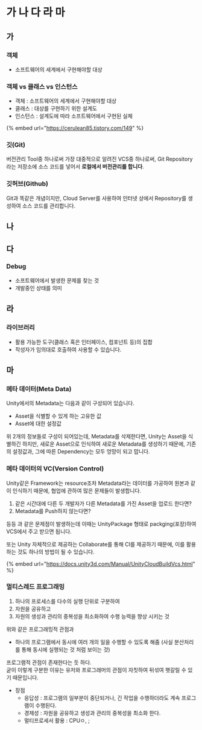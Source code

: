 # 가 나 다 라 마

## 가

### 객체

* 소프트웨어의 세계에서 구현해야할 대상

### 객체 vs 클래스 vs 인스턴스

* 객체 : 소프트웨어의 세계에서 구현해야할 대상
* 클래스 : 대상를 구현하기 위한 설계도
* 인스턴스 : 설계도에 따라 소프트웨어에서 구현된 실체

{% embed url="https://cerulean85.tistory.com/149" %}



### 깃\(Git\)

버전관리 Tool중 하나로써 가장 대중적으로 알려진 VCS중 하나로써, Git Repository라는 저장소에 소스 코드를 넣어서 **로컬에서 버전관리를 합니다**.

### 깃허브\(Github\)

Git과 똑같은 개념이지만, Cloud Server를 사용하여 인터넷 상에서 Repository를 생성하여 소스 코드를 관리합니다.



## 나



## 다

### Debug

* 소프트웨어에서 발생한 문제를 찾는 것
* 개발중인 상태를 의미

## 라

### 라이브러리

* 활용 가능한 도구\(클래스 혹은 인터페이스, 컴포넌트 등\)의 집합
* 작성자가 임의대로 호출하여 사용할 수 있습니다.



## 마

### 메타 데이터\(Meta Data\)

Unity에서의 Metadata는 다음과 같이 구성되어 있습니다.

* Asset을 식별할 수 있게 하는 고유한 값
* Asset에 대한 설정값

위 2개의 정보들로 구성이 되어있는데, Metadata를 삭제한다면, Unity는 Asset을 식별하긴 하지만, 새로운 Asset으로 인식하여 새로운 Metadata를 생성하기 때문에, 기존의 설정값과, 그에 따른 Dependency는 모두 엉망이 되고 맙니다.

### 메타 데이터의 VC\(Version Control\)

Unity같은 Framework는 resource조차 Metadata라는 데이터를 가공하여 원본과 같이 인식하기 때문에, 협업에 관하여 많은 문제들이 발생합니다.

1. 같은 시간대에 다른 두 개발자가 다른 Metadata를 가진 Asset을 업로드 한다면?
2. Metadata를 Push하지 않는다면?

등등 과 같은 문제점이 발생하는데 이때는 UnityPackage 형태로 packging\(포장\)하여 VCS에서 주고 받으면 됩니다.

또는 Unity 자체적으로 제공하는 Collaborate를 통해 CI를 제공하기 때문에, 이를 활용하는 것도 하나의 방법이 될 수 있습니다.

{% embed url="https://docs.unity3d.com/Manual/UnityCloudBuildVcs.html" %}

### 멀티스레드 프로그래밍

1. 하나의 프로세스를 다수의 실행 단위로 구분하여 
2. 자원을 공유하고 
3. 자원의 생성과 관리의 중복성을 최소화하여 수행 능력을 향상 시키는 것

위와 같은 프로그래밍적 관점과 

*  하나의 프로그램에서 동시에 여러 개의 일을 수행할 수 있도록 해줌 \(사실 분산처리를 통해 동시에 실행되는 것 처럼 보이는 것\)

프로그램적 관점이 존재한다는 듯 하다.  
굳이 이렇게 구분한 이유는 유저와 프로그래머의 관점이 자칫하여 뒤섞여 햇갈릴 수 있기 때문입니다.



* 장점
  * 응답성 : 프로그램의 일부분이 중단되거나, 긴 작업을 수행하더라도 계속 프로그램이 수행된다.
  * 경제성 : 자원을 공유하고 생성과 관리의 중복성을 최소화 한다.
  * 멀티프로세서 활용 : CPUㅇ, ; 






